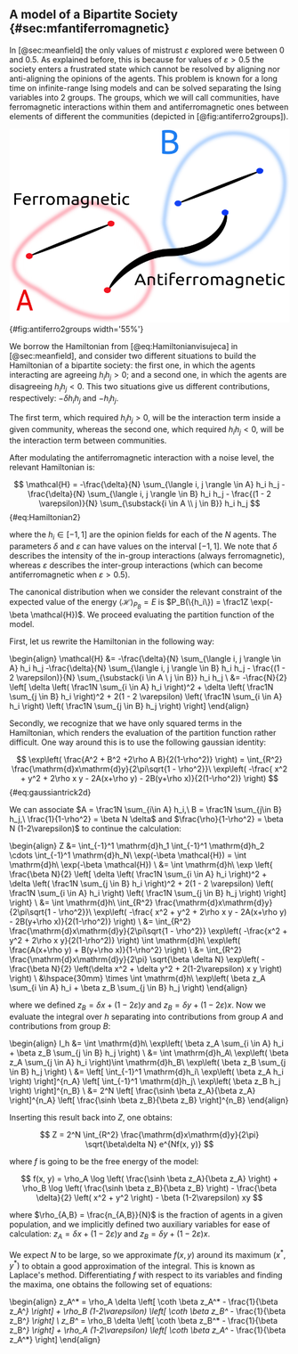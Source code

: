
## A model of a Bipartite Society {#sec:mfantiferromagnetic}

In [@sec:meanfield] the only values of mistrust $\varepsilon$ explored were between $0$ and $0.5$. As explained before, this is because for values of $\varepsilon > 0.5$ the society enters a frustrated state which cannot be resolved by aligning nor anti-aligning the opinions of the agents. This problem is known for a long time on infinite-range Ising models and can be solved separating the Ising variables into 2 groups. The groups, which we will call communities, have ferromagnetic interactions within them and antiferromagnetic ones between elements of different the communities (depicted in [@fig:antiferro2groups]).

![Exemplification of the interactions between and inside the 2 communities in a bipartite society](images/antiferromagnetic-2groups.png){#fig:antiferro2groups width='55%'}

We borrow the Hamiltonian from [@eq:Hamiltonianvisujeca] in [@sec:meanfield], and consider two different situations to build the Hamiltonian of a bipartite society: the first one, in which the agents interacting are agreeing $h_ih_j>0$; and a second one, in which the agents are disagreeing $h_ih_j<0$. This two situations give us different contributions, respectively: $-\delta h_ih_j$ and $-h_ih_j$.

The first term, which required $h_ih_j>0$, will be the interaction term inside a given community, whereas the second one, which required $h_ih_j<0$, will be the interaction term between communities.

After modulating the antiferromagnetic interaction with a noise level, the relevant Hamiltonian is:

$$  \mathcal{H} =  -\frac{\delta}{N} \sum_{\langle i, j \rangle \in A} h_i h_j -\frac{\delta}{N} \sum_{\langle i, j \rangle \in B} h_i h_j - \frac{(1 - 2 \varepsilon)}{N} \sum_{\substack{i \in A \\ j \in B}} h_i h_j $$ {#eq:Hamiltonian2}

where the $h_i \in [-1, 1]$ are the opinion fields for each of the $N$ agents. The parameters $\delta$ and $\varepsilon$ can have values on the interval $[-1, 1]$. We note that $\delta$ describes the intensity of the in-group interactions (always ferromagnetic), whereas $\varepsilon$ describes the inter-group interactions (which can become antiferromagnetic when $\varepsilon > 0.5$).

The canonical distribution when we consider the relevant constraint of the expected value of the energy $\langle\mathcal{H}\rangle_{P_B} = E$ is $P_B(\{h_i\}) = \frac1Z \exp(-\beta \mathcal{H})$. We proceed evaluating the partition function of the model.

First, let us rewrite the Hamiltonian in the following way:

\begin{align}
  \mathcal{H} &=  -\frac{\delta}{N} \sum_{\langle i, j \rangle \in A} h_i h_j -\frac{\delta}{N} \sum_{\langle i, j \rangle \in B} h_i h_j - \frac{(1 - 2 \varepsilon)}{N} \sum_{\substack{i \in A \\ j \in B}} h_i h_j \\
  &= -\frac{N}{2} \left[ \delta \left( \frac1N \sum_{i \in A} h_i \right)^2 + \delta \left( \frac1N \sum_{j \in B} h_i \right)^2 + 2(1 - 2 \varepsilon) \left( \frac1N \sum_{i \in A} h_i \right) \left( \frac1N \sum_{j \in B} h_j \right) \right]
\end{align}

Secondly, we recognize that we have only squared terms in the Hamiltonian, which renders the evaluation of the partition function rather difficult. One way around this is to use the following gaussian identity:

$$ \exp\left( \frac{A^2 + B^2 +2\rho A B}{2(1-\rho^2)} \right) = \int_{R^2} \frac{\mathrm{d}x\mathrm{d}y}{2\pi\sqrt{1 - \rho^2}}\ \exp\left( -\frac{ x^2 + y^2 + 2\rho x y - 2A(x+\rho y) - 2B(y+\rho x)}{2(1-\rho^2)} \right) $$ {#eq:gaussiantrick2d}

We can associate $A = \frac1N \sum_{i\in A} h_i,\ B = \frac1N \sum_{j\in B} h_j,\ \frac{1}{1-\rho^2} = \beta N \delta$ and $\frac{\rho}{1-\rho^2} = \beta N (1-2\varepsilon)$ to continue the calculation:

\begin{align}
    Z &= \int_{-1}^1 \mathrm{d}h_1 \int_{-1}^1 \mathrm{d}h_2 \cdots \int_{-1}^1 \mathrm{d}h_N\ \exp(-\beta \mathcal{H}) = \int \mathrm{d}h\ \exp(-\beta \mathcal{H}) \\
    &= \int \mathrm{d}h\ \exp \left\{ \frac{\beta N}{2} \left[ \delta \left( \frac1N \sum_{i \in A} h_i \right)^2 + \delta \left( \frac1N \sum_{j \in B} h_i \right)^2 + 2(1 - 2 \varepsilon) \left( \frac1N \sum_{i \in A} h_i \right) \left( \frac1N \sum_{j \in B} h_j \right) \right] \right\} \\
    &= \int \mathrm{d}h\ \int_{R^2} \frac{\mathrm{d}x\mathrm{d}y}{2\pi\sqrt{1 - \rho^2}}\ \exp\left( -\frac{ x^2 + y^2 + 2\rho x y - 2A(x+\rho y) - 2B(y+\rho x)}{2(1-\rho^2)} \right) \\
    &= \int_{R^2} \frac{\mathrm{d}x\mathrm{d}y}{2\pi\sqrt{1 - \rho^2}} \exp\left( -\frac{x^2 + y^2 + 2\rho x y}{2(1-\rho^2)} \right) \int \mathrm{d}h\ \exp\left( \frac{A(x+\rho y) + B(y+\rho x)}{1-\rho^2} \right) \\
    &= \int_{R^2} \frac{\mathrm{d}x\mathrm{d}y}{2\pi} \sqrt{\beta \delta N} \exp\left( -\frac{\beta N}{2} \left(\delta x^2 + \delta y^2 + 2(1-2\varepsilon) x y \right) \right) \\
    &\hspace{30mm} \times \int \mathrm{d}h\ \exp\left( \beta z_A \sum_{i \in A} h_i + \beta z_B \sum_{j \in B} h_j \right)
\end{align}

where we defined $z_B = \delta x + (1-2\varepsilon) y$ and $z_B = \delta y + (1-2\varepsilon) x$. Now we evaluate the integral over $h$ separating into contributions from group $A$ and contributions from group $B$:

\begin{align}
    I_h &= \int \mathrm{d}h\ \exp\left( \beta z_A \sum_{i \in A} h_i + \beta z_B \sum_{j \in B} h_j \right) \\
    &= \int \mathrm{d}h_A\ \exp\left( \beta z_A \sum_{j \in A} h_i \right)\int \mathrm{d}h_B\ \exp\left( \beta z_B \sum_{j \in B} h_j \right) \\
    &= \left[ \int_{-1}^1 \mathrm{d}h_i\ \exp\left( \beta z_A h_i \right) \right]^{n_A} \left[ \int_{-1}^1 \mathrm{d}h_j\ \exp\left( \beta z_B h_j \right) \right]^{n_B} \\
    &= 2^N \left[ \frac{\sinh \beta z_A}{\beta z_A} \right]^{n_A} \left[ \frac{\sinh \beta z_B}{\beta z_B} \right]^{n_B}
\end{align}

Inserting this result back into $Z$, one obtains:

<!-- WAS A GATHER ENVIRONMENT -->
$$ Z = 2^N \int_{R^2} \frac{\mathrm{d}x\mathrm{d}y}{2\pi} \sqrt{\beta\delta N} e^{Nf(x, y)} $$

where $f$ is going to be the free energy of the model:

$$ f(x, y) = \rho_A \log \left( \frac{\sinh \beta z_A}{\beta z_A} \right) + \rho_B \log \left( \frac{\sinh \beta z_B}{\beta z_B} \right) - \frac{\beta \delta}{2} \left( x^2 + y^2 \right) - \beta (1-2\varepsilon) xy $$

where $\rho_{A,B} = \frac{n_{A,B}}{N}$ is the fraction of agents in a given population, and we implicitly defined two auxiliary variables for ease of calculation: $z_A = \delta x + (1-2\varepsilon)y$ and $z_B = \delta y + (1-2\varepsilon)x$.

We expect $N$ to be large, so we approximate $f(x, y)$ around its maximum $(x^*, y^*)$ to obtain a good approximation of the integral. This is known as Laplace's method. Differentiating $f$ with respect to its variables and finding the maxima, one obtains the following set of equations:

\begin{align}
	z_A^* = \rho_A \delta \left[ \coth \beta z_A^* - \frac{1}{\beta z_A^*} \right] + \rho_B (1-2\varepsilon) \left[ \coth \beta z_B^* - \frac{1}{\beta z_B^*} \right] \\
	z_B^* = \rho_B \delta \left[ \coth \beta z_B^* - \frac{1}{\beta z_B^*} \right] + \rho_A (1-2\varepsilon) \left[ \coth \beta z_A^* - \frac{1}{\beta z_A^*} \right]
\end{align}

